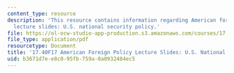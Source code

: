 ```yaml
---
content_type: resource
description: 'This resource contains information regarding American foreign policy
  lecture slides: U.S. national security policy.'
file: https://ol-ocw-studio-app-production.s3.amazonaws.com/courses/17-40-american-foreign-policy-past-present-and-future-fall-2017/b3671d7ee8c095fb759a0a0932484ec5_MIT17_40F17_NatonlSecurity.pdf
file_type: application/pdf
resourcetype: Document
title: '17.40F17 American Foreign Policy Lecture Slides: U.S. National Security Policy'
uid: b3671d7e-e8c0-95fb-759a-0a0932484ec5
---
```

